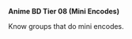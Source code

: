 <!-- markdownlint-disable MD041-->
**Anime BD Tier 08 (Mini Encodes)**<br>

Know groups that do mini encodes.
<!-- markdownlint-enable MD041-->
